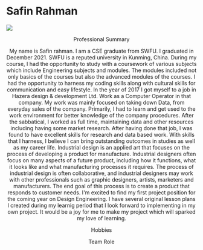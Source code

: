 # Safin Rahman 
![](https://i.ibb.co/mv1GSFG/safin-1.png)
<p align="center">Professional Summary</p>
<p align="center">
My name is Safin rahman. I am a CSE graduate from SWFU. I graduated in December 2021. SWFU is a reputed university in Kunming, China. During my course, I had the opportunity to study with a coursework of various subjects which include Engineering subjects and modules. The modules included not only basics of the courses but also the advanced modules of the courses. I had the opportunity to harness
my coding skills along with cultural skills for communication and easy lifestyle.
In the year of 2017 I got myself to a job in Hazera design & development Ltd.
Work as a Computer Operator in that company. My work was mainly focused on taking
down Data, from everyday sales of the company. Primarily, I had to learn and get
used to the work environment for better knowledge of the company procedures. After
the sabbatical, I worked as full time, maintaining data and other resources including
having some market research. After having done that job, I was found to have excellent skills for research and data based work. With skills that I harness, I believe I can bring outstanding outcomes in studies as well as my career life.
Industrial design is an applied art that focuses on the process of developing a product for manufacture. Industrial designers often focus on many aspects of a future product, 
including how it functions, what it looks like and what manufacturing processes it requires. 
The process of industrial design is often collaborative, and industrial designers may work 
with other professionals such as graphic designers, artists, marketers and manufacturers. 
The end goal of this process is to create a product that responds to customer needs. 
I'm excited to find my first project position for the coming year on Design Engineering. I have several original lesson plans I created during my learnig period that I look forward to implementing in my own project. It would be a joy for me to make my project which will sparked my love of learning.
</p>
<p align="center">Hobbies</p>
<p align="center">

</p>
<p align="center">Team Role</p>
<p align="center">
</p>